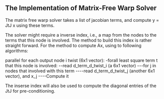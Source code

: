 ## The Implementation of Matrix-Free Warp Solver

The matrix free warp solver takes a list of jacobian terms, and compute y = JtJ x using these terms.

The solver might require a inverse index, i.e., a map from the nodes to the terms that this node is involved. The method to build this index is rather straight forward. For the method to compute Ax, using to following algorithms:

parallel for each output node i twist (6x1 vector):
-forall least square term t that this node is involved:
--read d_term_d_twist_i (a 6x1 vector)
---for j in nodes that involved with this term
----read d_term_d_twist_j (another 6x1 vector), and x_j
----Compute it


The inserse index will also be used to compute the diagonal entries of the JtJ for pre-conditioning.
